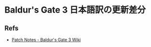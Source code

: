 # Baldur's Gate 3 日本語訳の更新差分

## Refs
- [Patch Notes - Baldur's Gate 3 Wiki](https://bg3.wiki/wiki/Patch_Notes)
